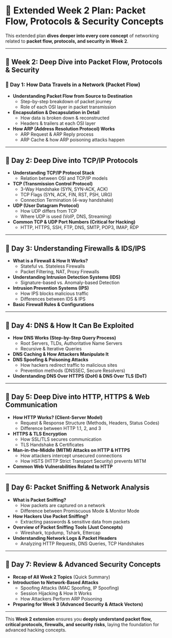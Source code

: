 # 📜 Extended Week 2 Plan: Packet Flow, Protocols & Security Concepts

This extended plan **dives deeper into every core concept** of networking related to **packet flow, protocols, and security in Week 2**.

---

## **📅 Week 2: Deep Dive into Packet Flow, Protocols & Security**

### **📌 Day 1: How Data Travels in a Network (Packet Flow)**
- **Understanding Packet Flow from Source to Destination**
  - Step-by-step breakdown of packet journey
  - Role of each OSI layer in packet transmission
- **Encapsulation & Decapsulation in Detail**
  - How data is broken down & reconstructed
  - Headers & trailers at each OSI layer
- **How ARP (Address Resolution Protocol) Works**
  - ARP Request & ARP Reply process
  - ARP Cache & how ARP poisoning attacks happen

---

## **📌 Day 2: Deep Dive into TCP/IP Protocols**
- **Understanding TCP/IP Protocol Stack**
  - Relation between OSI and TCP/IP models
- **TCP (Transmission Control Protocol)**
  - 3-Way Handshake (SYN, SYN-ACK, ACK)
  - TCP Flags (SYN, ACK, FIN, RST, PSH, URG)
  - Connection Termination (4-way handshake)
- **UDP (User Datagram Protocol)**
  - How UDP differs from TCP
  - Where UDP is used (VoIP, DNS, Streaming)
- **Common TCP & UDP Port Numbers (Critical for Hacking)**
  - HTTP, HTTPS, SSH, FTP, DNS, SMTP, POP3, IMAP, RDP

---

## **📌 Day 3: Understanding Firewalls & IDS/IPS**
- **What is a Firewall & How It Works?**
  - Stateful vs. Stateless Firewalls
  - Packet Filtering, NAT, Proxy Firewalls
- **Understanding Intrusion Detection Systems (IDS)**
  - Signature-based vs. Anomaly-based Detection
- **Intrusion Prevention Systems (IPS)**
  - How IPS blocks malicious traffic
  - Differences between IDS & IPS
- **Basic Firewall Rules & Configurations**

---

## **📌 Day 4: DNS & How It Can Be Exploited**
- **How DNS Works (Step-by-Step Query Process)**
  - Root Servers, TLDs, Authoritative Name Servers
  - Recursive & Iterative Queries
- **DNS Caching & How Attackers Manipulate It**
- **DNS Spoofing & Poisoning Attacks**
  - How hackers redirect traffic to malicious sites
  - Prevention methods (DNSSEC, Secure Resolvers)
- **Understanding DNS Over HTTPS (DoH) & DNS Over TLS (DoT)**

---

## **📌 Day 5: Deep Dive into HTTP, HTTPS & Web Communication**
- **How HTTP Works? (Client-Server Model)**
  - Request & Response Structure (Methods, Headers, Status Codes)
  - Difference between HTTP 1.1, 2, and 3
- **HTTPS & TLS Encryption**
  - How SSL/TLS secures communication
  - TLS Handshake & Certificates
- **Man-in-the-Middle (MITM) Attacks on HTTP & HTTPS**
  - How attackers intercept unsecured connections
  - How HSTS (HTTP Strict Transport Security) prevents MITM
- **Common Web Vulnerabilities Related to HTTP**

---

## **📌 Day 6: Packet Sniffing & Network Analysis**
- **What is Packet Sniffing?**
  - How packets are captured on a network
  - Difference between Promiscuous Mode & Monitor Mode
- **How Hackers Use Packet Sniffing?**
  - Extracting passwords & sensitive data from packets
- **Overview of Packet Sniffing Tools (Just Concepts)**
  - Wireshark, tcpdump, Tshark, Ettercap
- **Understanding Network Logs & Packet Headers**
  - Analyzing HTTP Requests, DNS Queries, TCP Handshakes

---

## **📌 Day 7: Review & Advanced Security Concepts**
- **Recap of All Week 2 Topics** (Quick Summary)
- **Introduction to Network-Based Attacks**
  - Spoofing Attacks (MAC Spoofing, IP Spoofing)
  - Session Hijacking & How It Works
  - How Attackers Perform ARP Poisoning
- **Preparing for Week 3 (Advanced Security & Attack Vectors)**

---

This **Week 2 extension** ensures you **deeply understand packet flow, critical protocols, firewalls, and security risks**, laying the foundation for advanced hacking concepts.
